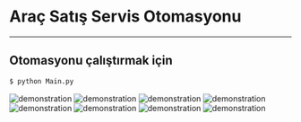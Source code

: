 # Araç Satış Servis Otomasyonu

---

## Otomasyonu çalıştırmak için
```sh
$ python Main.py
```
![demonstration](https://github.com/mehmetumit/AracSatisServisOtomasyonu/blob/main/demo/img1.jpg)
![demonstration](https://github.com/mehmetumit/AracSatisServisOtomasyonu/blob/main/demo/img2.jpg)
![demonstration](https://github.com/mehmetumit/AracSatisServisOtomasyonu/blob/main/demo/img3.jpg)
![demonstration](https://github.com/mehmetumit/AracSatisServisOtomasyonu/blob/main/demo/img4.jpg)
![demonstration](https://github.com/mehmetumit/AracSatisServisOtomasyonu/blob/main/demo/img5.jpg)
![demonstration](https://github.com/mehmetumit/AracSatisServisOtomasyonu/blob/main/demo/img6.jpg)
![demonstration](https://github.com/mehmetumit/AracSatisServisOtomasyonu/blob/main/demo/img7.jpg)
![demonstration](https://github.com/mehmetumit/AracSatisServisOtomasyonu/blob/main/demo/img8.jpg)